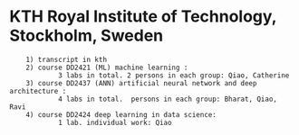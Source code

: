 # KTH Royal Institute of Technology, Stockholm, Sweden
        1) transcript in kth
        2) course DD2421 (ML) machine learning : 
                3 labs in total. 2 persons in each group: Qiao, Catherine
        3) course DD2437 (ANN) artificial neural network and deep architecture : 
                4 labs in total.  persons in each group: Bharat, Qiao, Ravi
        4) course DD2424 deep learning in data science: 
                1 lab. individual work: Qiao
        
        
